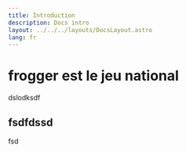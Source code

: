 ```yaml
---
title: Introduction
description: Docs intro
layout: ../../../layouts/DocsLayout.astro
lang: fr
---
```


# frogger est le jeu national

dslodksdf


## fsdfdssd

fsd
